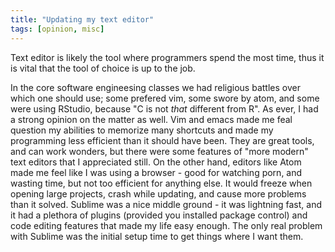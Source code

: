 ```yaml
---
title: "Updating my text editor"
tags: [opinion, misc]
---
```



Text editor is likely the tool where programmers spend the most time,
thus it is vital that the tool of choice is up to the job.

In the core software engineesing classes we had religious battles over which one should use;
some prefered vim, some swore by atom, and some were using RStudio, because "C is not _that_ different from R".
As ever, I had a strong opinion on the matter as well. Vim and emacs made me feal question my 
abilities to memorize many shortcuts and made my programming less efficient than it should have been. They are
great tools, and can work wonders, but there were some features of "more modern" text editors that I appreciated still.
On the other hand, editors like Atom made me feel like I was using a browser - good for watching porn, and wasting time,
but not too efficient for anything else. It would freeze when opening large projects, crash while updating, and cause more problems
than it solved. Sublime was a nice middle ground - it was lightning fast, and it had a plethora of plugins (provided you
installed package control) and code editing features that made my life easy enough. The only real problem with Sublime was
the initial setup time to get things where I want them. 
